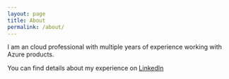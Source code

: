 ```yaml
---
layout: page
title: About
permalink: /about/
---
```


I am an cloud professional with multiple years of experience working with Azure products.

You can find details about my experience on [LinkedIn](Https://linkedin.com/in/bencepalotas)
